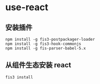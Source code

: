 use-react
====================


## 安装插件

```
npm install -g fis3-postpackager-loader
npm install -g fis3-hook-commonjs
npm install -g fis-parser-babel-5.x
```

## 从组件生态安装 react

```
fis3 install
```
